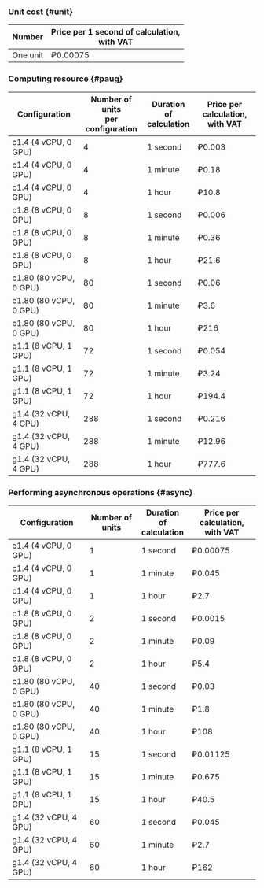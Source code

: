 ### Unit cost {#unit}

Number | Price per 1 second of calculation, <br>with VAT
---- | ---- 
One unit | ₽0.00075 
  
### Computing resource {#paug}
  
Configuration | Number of units <br> per configuration | Duration of <br>calculation | Price per calculation, <br>with VAT
----- | ---- | ---- | ---- 
c1.4 (4 vCPU, 0 GPU) | 4 | 1 second | ₽0.003
c1.4 (4 vCPU, 0 GPU) | 4 | 1 minute | ₽0.18
c1.4 (4 vCPU, 0 GPU) | 4 | 1 hour | ₽10.8
c1.8 (8 vCPU, 0 GPU) | 8 | 1 second | ₽0.006
c1.8 (8 vCPU, 0 GPU) | 8 | 1 minute | ₽0.36
c1.8 (8 vCPU, 0 GPU) | 8 | 1 hour | ₽21.6
c1.80 (80 vCPU, 0 GPU) | 80 | 1 second | ₽0.06
c1.80 (80 vCPU, 0 GPU) | 80 | 1 minute | ₽3.6
c1.80 (80 vCPU, 0 GPU) | 80 | 1 hour | ₽216 
g1.1 (8 vCPU, 1 GPU) | 72 | 1 second | ₽0.054
g1.1 (8 vCPU, 1 GPU) | 72 | 1 minute | ₽3.24
g1.1 (8 vCPU, 1 GPU) | 72 | 1 hour | ₽194.4 
g1.4 (32 vCPU, 4 GPU) | 288 | 1 second | ₽0.216
g1.4 (32 vCPU, 4 GPU) | 288 | 1 minute | ₽12.96
g1.4 (32 vCPU, 4 GPU) | 288 | 1 hour | ₽777.6 
  
### Performing asynchronous operations {#async}

Configuration | Number of units |  Duration of <br>calculation | Price per calculation, <br>with VAT
 ----- | ---- | ---- | ----
c1.4 (4 vCPU, 0 GPU) | 1  | 1 second | ₽0.00075 
c1.4 (4 vCPU, 0 GPU) | 1  | 1 minute | ₽0.045
c1.4 (4 vCPU, 0 GPU) | 1  | 1 hour | ₽2.7
c1.8 (8 vCPU, 0 GPU) | 2 | 1 second | ₽0.0015
c1.8 (8 vCPU, 0 GPU) | 2 | 1 minute | ₽0.09
c1.8 (8 vCPU, 0 GPU) | 2 | 1 hour | ₽5.4
c1.80 (80 vCPU, 0 GPU) | 40 | 1 second | ₽0.03 
c1.80 (80 vCPU, 0 GPU) | 40 | 1 minute | ₽1.8
c1.80 (80 vCPU, 0 GPU) | 40 | 1 hour | ₽108
g1.1 (8 vCPU, 1 GPU) | 15 | 1 second | ₽0.01125 
g1.1 (8 vCPU, 1 GPU) | 15 | 1 minute | ₽0.675 
g1.1 (8 vCPU, 1 GPU) | 15 | 1 hour | ₽40.5 
g1.4 (32 vCPU, 4 GPU) | 60 | 1 second  | ₽0.045 
g1.4 (32 vCPU, 4 GPU) | 60 | 1 minute  | ₽2.7 
g1.4 (32 vCPU, 4 GPU) | 60 | 1 hour  | ₽162 